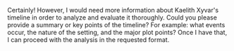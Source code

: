 Certainly! However, I would need more information about Kaelith Xyvar's timeline in order to analyze and evaluate it thoroughly. Could you please provide a summary or key points of the timeline? For example: what events occur, the nature of the setting, and the major plot points? Once I have that, I can proceed with the analysis in the requested format.